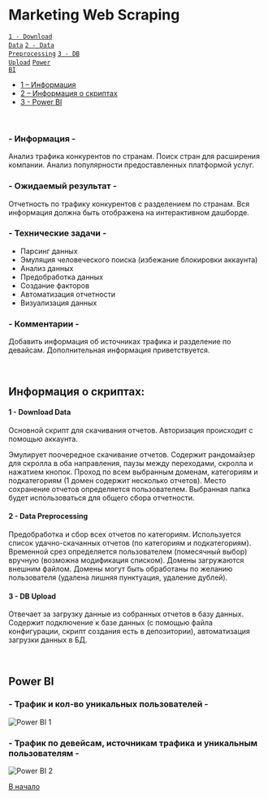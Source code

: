 # Marketing Web Scraping

<code>[1 - Download Data](1%20-%20Download%20Data.py)</code>
<code>[2 - Data Preprocessing](2%20-%20Data%20Preprocessing.py)</code>
<code>[3 - DB Upload](3%20-%20DB%20Upload.py)</code>
<code>[Power BI](Marketing%20Web%20Scraping%20Power%20BI%20Demo.pbix)</code>

- [1 – Информация](#--информация--)
- [2 – Информация о скриптах](#информация-о-скриптах)
- [3 - Power BI](#power-bi)

<br>

### - Информация -
Анализ трафика конкурентов по странам. Поиск стран для расширения компании.  Анализ популярности предоставленных платформой услуг.

### - Ожидаемый результат -
Отчетность по трафику конкурентов с разделением по странам. Вся информация должна быть отображена на интерактивном дашборде.

### - Технические задачи -
- Парсинг данных
- Эмуляция человеческого поиска (избежание блокировки аккаунта)
- Анализ данных
- Предобработка данных
- Создание факторов
- Автоматизация отчетности
- Визуализация данных

### - Комментарии -
Добавить информация об источниках трафика и разделение по девайсам. Дополнительная информация приветствуется.

<br>

## Информация о скриптах:

#### 1 - Download Data

Основной скрипт для скачивания отчетов. Авторизация происходит с помощью аккаунта. 

Эмулирует поочередное скачивание отчетов. Содержит рандомайзер для скролла в оба направления, паузы между переходами, скролла и нажатием кнопок.
Проход по всем выбранным доменам, категориям и подкатегориям (1 домен содержит несколько отчетов).  Место сохранение отчетов определяется пользователем. Выбранная папка будет использоваться для общего сбора отчетности.

#### 2 - Data Preprocessing

Предобработка и сбор всех отчетов по категориям. Используется список удачно-скачанных отчетов (по категориям и подкатегориям).
Временной срез определяется пользователем (помесячный выбор) вручную (возможна модификация списком). Домены загружаются внешним файлом. Домены могут быть обработаны по желанию пользователя (удалена лишняя пунктуация, удаление дублей). 

#### 3 - DB Upload

Отвечает за загрузку данные из собранных отчетов в базу данных. Содержит подключение к базе данных (с помощью файла конфигурации, скрипт создания есть в депозитории), автоматизация загрузки данных в БД.

<br>

## Power BI
### - Трафик и кол-во уникальных пользователей  -
![Power BI 1](https://github.com/leopoldgerber/portfolio/assets/114569329/1c03749e-250c-4923-8429-eea69e8a0a0a)

### - Трафик по девейсам, источникам трафика и уникальным пользователям  -
![Power BI 2](https://github.com/leopoldgerber/portfolio/assets/114569329/9ce434f9-38f5-4c7b-9c9b-51bcf620c801)


[В начало](#marketing-web-scraping)
